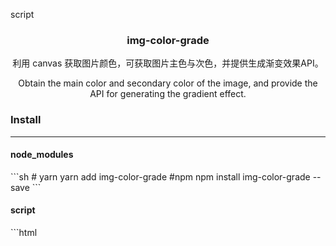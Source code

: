 script
<div class="intro" style="text-align:center;">
    <h3>img-color-grade</h3>
    <p>利用 canvas 获取图片颜色，可获取图片主色与次色，并提供生成渐变效果API。</p>
    <p>Obtain the main color and secondary color of the image, and provide the API for generating the gradient effect.</p>
</div>


<h3>Install</h3>
<hr>

<h4>node_modules</h4>
```sh
# yarn
yarn add img-color-grade
#npm
npm install img-color-grade --save
```
<h4>script</h4>
```html
<script src="xxx></script>
```

<h3>Usage</h3>
<hr>
```js
 const imgs = Array.from(document.querySelectorAll('.img img'))
    
/** ============ 渐变 ===================== */
const famousImgs = imgs.slice(0, 8)
const famousImgSrc = famousImgs.map(img => img.src)

famousImgSrc.forEach((src,index) => {
    const obj = colorGrade(src)
    obj.getRenderGradient().then(rgba => {
        famousImgs[index].parentNode.setAttribute('style', rgba)
    })
})

/** =========== 调色板 ====================== */
const paletteImgs = imgs.slice(8, 16)
const paletteImgSrc = paletteImgs.map(img => img.src)


const paletteEls = Array.from(document.querySelectorAll('.example-palette .img .palette'))
paletteImgSrc.forEach((src,index) => {
    const obj = colorGrade(src)
    obj.getColor(5).then(color => {
        const html = color.palette.map(o => {
            // return  some html
        }).join('')
        paletteEls[index] && (paletteEls[index].innerHTML =  html)
    })
})
```

<h3>API</h3>
<hr>
<div class="get-color">
<h4>getColor(imageUrl, count)</h4>
<h5>返回一个 Promise 对象，包括调色板，主色、次色</h5>
<p>从图像获取主色。颜色以三个表示红色，绿色和蓝色值的 RGB(A) 格式的字符串。</p>

<ul>
    <li>imageUrl - 图片url，为 img 标签的 src 属性，或者直接一个远程链接。</li>
    <li>count - 是一个可选参数，必须为1或更大的Integer，默认为10。</li>
</ul>
</div>
<div class="get-color">
<h4>getRenderGradient()</h4>
<h5>返回一段 Promise 对象，resolve 字符串，利用主色拼接成的 rgba 背景色</h5>
<p>从图像获取排序的颜色，将两端的颜色与 background-image 拼接成 CSS 字符串。</p>
</div>


<h3>MIT</h3>
<hr>

[MIT](./LICENSE)
